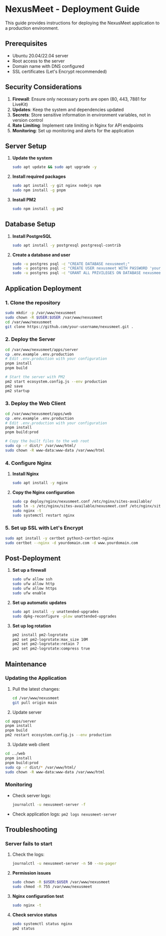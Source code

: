 # NexusMeet - Deployment Guide

This guide provides instructions for deploying the NexusMeet application to a production environment.

## Prerequisites

- Ubuntu 20.04/22.04 server
- Root access to the server
- Domain name with DNS configured
- SSL certificates (Let's Encrypt recommended)

## Security Considerations

1. **Firewall**: Ensure only necessary ports are open (80, 443, 7881 for LiveKit)
2. **Updates**: Keep the system and dependencies updated
3. **Secrets**: Store sensitive information in environment variables, not in version control
4. **Rate Limiting**: Implement rate limiting in Nginx for API endpoints
5. **Monitoring**: Set up monitoring and alerts for the application

## Server Setup

1. **Update the system**
   ```bash
   sudo apt update && sudo apt upgrade -y
   ```

2. **Install required packages**
   ```bash
   sudo apt install -y git nginx nodejs npm
   sudo npm install -g pnpm
   ```

3. **Install PM2**
   ```bash
   sudo npm install -g pm2
   ```

## Database Setup

1. **Install PostgreSQL**
   ```bash
   sudo apt install -y postgresql postgresql-contrib
   ```

2. **Create a database and user**
   ```bash
   sudo -u postgres psql -c "CREATE DATABASE nexusmeet;"
   sudo -u postgres psql -c "CREATE USER nexusmeet WITH PASSWORD 'your_secure_password';"
   sudo -u postgres psql -c "GRANT ALL PRIVILEGES ON DATABASE nexusmeet TO nexusmeet;"
   ```

## Application Deployment

### 1. Clone the repository
```bash
sudo mkdir -p /var/www/nexusmeet
sudo chown -R $USER:$USER /var/www/nexusmeet
cd /var/www/nexusmeet
git clone https://github.com/your-username/nexusmeet.git .
```

### 2. Deploy the Server
```bash
cd /var/www/nexusmeet/apps/server
cp .env.example .env.production
# Edit .env.production with your configuration
pnpm install
pnpm build

# Start the server with PM2
pm2 start ecosystem.config.js --env production
pm2 save
pm2 startup
```

### 3. Deploy the Web Client
```bash
cd /var/www/nexusmeet/apps/web
cp .env.example .env.production
# Edit .env.production with your configuration
pnpm install
pnpm build:prod

# Copy the built files to the web root
sudo cp -r dist/* /var/www/html/
sudo chown -R www-data:www-data /var/www/html
```

### 4. Configure Nginx

1. **Install Nginx**
   ```bash
   sudo apt install -y nginx
   ```

2. **Copy the Nginx configuration**
   ```bash
   sudo cp deploy/nginx/nexusmeet.conf /etc/nginx/sites-available/
   sudo ln -s /etc/nginx/sites-available/nexusmeet.conf /etc/nginx/sites-enabled/
   sudo nginx -t
   sudo systemctl restart nginx
   ```

### 5. Set up SSL with Let's Encrypt
```bash
sudo apt install -y certbot python3-certbot-nginx
sudo certbot --nginx -d yourdomain.com -d www.yourdomain.com
```

## Post-Deployment

1. **Set up a firewall**
   ```bash
   sudo ufw allow ssh
   sudo ufw allow http
   sudo ufw allow https
   sudo ufw enable
   ```

2. **Set up automatic updates**
   ```bash
   sudo apt install -y unattended-upgrades
   sudo dpkg-reconfigure -plow unattended-upgrades
   ```

3. **Set up log rotation**
   ```bash
   pm2 install pm2-logrotate
   pm2 set pm2-logrotate:max_size 10M
   pm2 set pm2-logrotate:retain 7
   pm2 set pm2-logrotate:compress true
   ```

## Maintenance

### Updating the Application

1. Pull the latest changes:
   ```bash
   cd /var/www/nexusmeet
   git pull origin main
   ```

2. Update server
```bash
cd apps/server
pnpm install
pnpm build
pm2 restart ecosystem.config.js --env production
```

3. Update web client
```bash
cd ../web
pnpm install
pnpm build:prod
sudo cp -r dist/* /var/www/html/
sudo chown -R www-data:www-data /var/www/html
```

### Monitoring

- Check server logs:
  ```bash
  journalctl -u nexusmeet-server -f
  ```
- Check application logs: `pm2 logs nexusmeet-server`

## Troubleshooting

### Server fails to start
1. Check the logs:
   ```bash
   journalctl -u nexusmeet-server -n 50 --no-pager
   ```
2. **Permission issues**
   ```bash
   sudo chown -R $USER:$USER /var/www/nexusmeet
   sudo chmod -R 755 /var/www/nexusmeet
   ```

3. **Nginx configuration test**
   ```bash
   sudo nginx -t
   ```

4. **Check service status**
   ```bash
   sudo systemctl status nginx
   pm2 status
   ```
